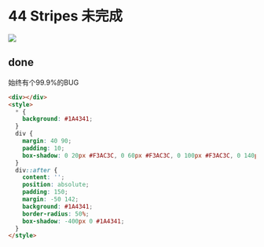 # 44 Stripes 未完成

![](https://raw.githubusercontent.com/sari3l/css_battle/main/media/16774688879511/16774688936583.png)

## done

始终有个99.9%的BUG

```html
<div></div>
<style>
  * {
    background: #1A4341;
  }
  div {
    margin: 40 90;
    padding: 10;
    box-shadow: 0 20px #F3AC3C, 0 60px #F3AC3C, 0 100px #F3AC3C, 0 140px #F3AC3C, 0 180px #F3AC3C;
  }
  div::after {
    content: '';
    position: absolute;
    padding: 150;
    margin: -50 142;
    background: #1A4341;
    border-radius: 50%;
    box-shadow: -400px 0 #1A4341;
  }
</style>
```
